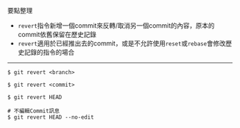 要點整理
- `revert`指令新增一個commit來反轉/取消另一個commit的內容，原本的commit依舊保留在歷史記錄
- `revert`適用於已經推出去的commit，或是不允許使用`reset`或`rebase`會修改歷史記錄的指令的場合

---

```
$ git revert <branch>

$ git revert <commit>

$ git revert HEAD

# 不編輯Commit訊息
$ git revert HEAD --no-edit
```